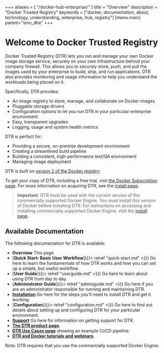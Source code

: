 
+++
aliases = [ "/docker-hub-enterprise/" ]
title = "Overview"
description = "Docker Trusted Registry"
keywords = ["docker, documentation, about, technology, understanding, enterprise, hub,  registry"]
[menu.main]
parent="smn_dhe"
+++

# Welcome to Docker Trusted Registry

Docker Trusted Registry (DTR) lets you run and manage your own Docker image
storage service, securely on your own infrastructure behind your company
firewall. This allows you to securely store, push, and pull the images used by
your enterprise to build, ship, and run applications. DTR also provides
monitoring and usage information to help you understand the workloads being
placed on it.

Specifically, DTR provides:

* An image registry to store, manage, and collaborate on Docker images
* Pluggable storage drivers
* Configuration options to let you run DTR in your particular enterprise
environment.
* Easy, transparent upgrades
* Logging, usage and system health metrics

DTR is perfect for:

* Providing a secure, on-premise development environment
* Creating a streamlined build pipeline
* Building a consistent, high-performance test/QA environment
* Managing image deployment

DTR is built on [version 2 of the Docker registry](https://github.com/docker/distribution).

To get your copy of DTR, including a free trial, visit [the Docker Subscription page](https://hub-beta.docker.com/enterprise/). For more information on acquiring DTR, see the [install page](/docker-trusted-registry/install/).

>   **Important**: DTR must be used with the current version of the commercially
>   supported Docker Engine. You must install this version of Docker before
>   installing DTR. For instructions on accessing and installing commercially
>   supported Docker Engine, visit the [install page](/docker-trusted-registry/install#download-the-commercially-supported-docker-engine-installation-script).

## Available Documentation

The following documentation for DTR is available:

* **Overview** This page.
* [**Quick Start: Basic User Workflow**]({{< relref "quick-start.md" >}}) Go here to learn the
fundamentals of how DTR works and how you can set up a simple, but useful
workflow.
* [**User Guide**]({{< relref "userguide.md" >}}) Go here to learn about using DTR from day to
day.
* [**Administrator Guide**]({{< relref "adminguide.md" >}}) Go here if you are an administrator
responsible for running and maintaining DTR.
* [**Installation**](/docker-trusted-registry/install/) Go here for the steps you'll need to install
DTR and get it working.
* [**Configuration**]({{< relref "configuration.md" >}}) Go here to find out details about
setting up and configuring DTR for your particular environment.
* [**Support**](/docker-trusted-registry/install/) Go here for information on getting support for DTR.
* [**The DTR product page**](https://www.docker.com/docker-trusted-registry).
* [**DTR Use Cases page**](https://www.docker.com/products/use-cases) showing an example CI/CD pipeline.
* [**DTR and Docker tutorials and webinars**](https://www.docker.com/products/resources).

Note: DTR requires that you use the commercially supported Docker Engine.
